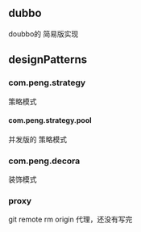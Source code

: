 ## dubbo

doubbo的 简易版实现 

## designPatterns

### com.peng.strategy

策略模式

#### com.peng.strategy.pool

并发版的 策略模式

### com.peng.decora

装饰模式

### proxy
git remote rm origin
代理，还没有写完